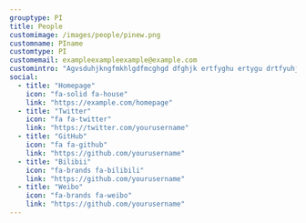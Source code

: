 ```yaml
---
grouptype: PI
title: People
customimage: /images/people/pinew.png
customname: PIname
customtype: PI
customemail: exampleexampleexample@example.com
customintro: "Agvsduhjkngfmkhlgdfmcghgd dfghjk ertfyghu ertygu drtfyuhjikl tyuiAgvsduhjkngfmkhlgdfmcghgd dfghjk ertfyghu ertygu drtfyuhjikl tyuiAgvsduhjkngfmkhlgdfmcghgd dfghjk ertfyghu ertygu drtfyuhjikl tyuiAgvsduhjkngfmkhlgdfmcghgd dfghjk ertfyghu ertygu drtfyuhjikl tyui"
social:
  - title: "Homepage"
    icon: "fa-solid fa-house"
    link: "https://example.com/homepage"
  - title: "Twitter"
    icon: "fa fa-twitter"
    link: "https://twitter.com/yourusername"
  - title: "GitHub"
    icon: "fa fa-github"
    link: "https://github.com/yourusername"
  - title: "Bilibii"
    icon: "fa-brands fa-bilibili"
    link: "https://github.com/yourusername"
  - title: "Weibo"
    icon: "fa-brands fa-weibo"
    link: "https://github.com/yourusername"
---
```

